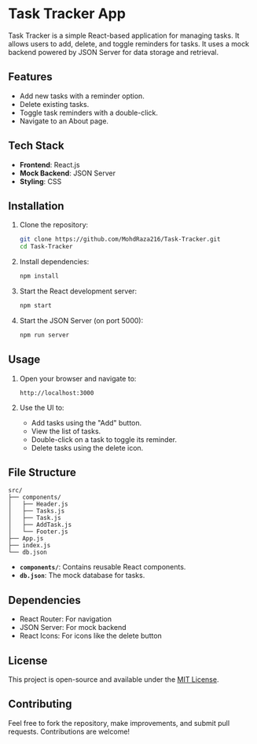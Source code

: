 # Task Tracker App

Task Tracker is a simple React-based application for managing tasks. It allows users to add, delete, and toggle reminders for tasks. It uses a mock backend powered by JSON Server for data storage and retrieval.

## Features

- Add new tasks with a reminder option.
- Delete existing tasks.
- Toggle task reminders with a double-click.
- Navigate to an About page.

## Tech Stack

- **Frontend**: React.js
- **Mock Backend**: JSON Server
- **Styling**: CSS

## Installation

1. Clone the repository:
   ```bash
   git clone https://github.com/MohdRaza216/Task-Tracker.git
   cd Task-Tracker
   ```

2. Install dependencies:
   ```bash
   npm install
   ```

3. Start the React development server:
   ```bash
   npm start
   ```

4. Start the JSON Server (on port 5000):
   ```bash
   npm run server
   ```

## Usage

1. Open your browser and navigate to:
   ```
   http://localhost:3000
   ```

2. Use the UI to:
   - Add tasks using the "Add" button.
   - View the list of tasks.
   - Double-click on a task to toggle its reminder.
   - Delete tasks using the delete icon.

## File Structure

```
src/
├── components/
│   ├── Header.js
│   ├── Tasks.js
│   ├── Task.js
│   ├── AddTask.js
│   └── Footer.js
├── App.js
├── index.js
└── db.json
```

- **`components/`**: Contains reusable React components.
- **`db.json`**: The mock database for tasks.

## Dependencies

- React Router: For navigation
- JSON Server: For mock backend
- React Icons: For icons like the delete button

## License

This project is open-source and available under the [MIT License](LICENSE).

## Contributing

Feel free to fork the repository, make improvements, and submit pull requests. Contributions are welcome!
```
